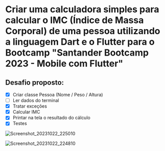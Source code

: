 # Criar uma calculadora simples para calcular o IMC (Índice de Massa Corporal) de uma pessoa utilizando a linguagem Dart e o Flutter para o Bootcamp "Santander Bootcamp 2023 - Mobile com Flutter"

## Desafio proposto:
- [x] Criar classe Pessoa (Nome / Peso / Altura)​
- [ ] Ler dados do terminal​
- [x] Tratar exceções​
- [x] Calcular IMC ​
- [x] Printar na tela o resultado do cálculo​
- [x] Testes​

![Screenshot_20231022_225010](https://github.com/milenevi/imc_calculator/assets/17817652/c6a4674d-26ae-4544-9119-d2b826b5c8b2)

![Screenshot_20231022_224810](https://github.com/milenevi/imc_calculator/assets/17817652/cc073ad6-06ac-409a-8774-05b6758524e9)
